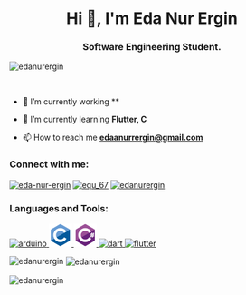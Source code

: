 <h1 align="center">Hi 👋, I'm Eda Nur Ergin</h1>
<h3 align="center">Software Engineering Student.</h3>

<p align="left"> <img src="https://komarev.com/ghpvc/?username=edanurergin&label=Profile%20views&color=0e75b6&style=flat" alt="edanurergin" /> </p>

<p align="left"> <a href="https://twitter.com/" target="blank"><img src="https://img.shields.io/twitter/follow/?logo=twitter&style=for-the-badge" alt="" /></a> </p>

- 🔭 I’m currently working **

- 🌱 I’m currently learning **Flutter, C**

- 📫 How to reach me **edaanurrergin@gmail.com**

<h3 align="left">Connect with me:</h3>
<p align="left">
<a href="https://linkedin.com/in/eda-nur-ergin" target="blank"><img align="center" src="https://raw.githubusercontent.com/rahuldkjain/github-profile-readme-generator/master/src/images/icons/Social/linked-in-alt.svg" alt="eda-nur-ergin" height="30" width="40" /></a>
<a href="https://www.hackerrank.com/equ_67" target="blank"><img align="center" src="https://raw.githubusercontent.com/rahuldkjain/github-profile-readme-generator/master/src/images/icons/Social/hackerrank.svg" alt="equ_67" height="30" width="40" /></a>
<a href="https://www.leetcode.com/edanurergin" target="blank"><img align="center" src="https://raw.githubusercontent.com/rahuldkjain/github-profile-readme-generator/master/src/images/icons/Social/leet-code.svg" alt="edanurergin" height="30" width="40" /></a>
</p>

<h3 align="left">Languages and Tools:</h3>
<p align="left"> <a href="https://www.arduino.cc/" target="_blank" rel="noreferrer"> <img src="https://cdn.worldvectorlogo.com/logos/arduino-1.svg" alt="arduino" width="40" height="40"/> </a> <a href="https://www.cprogramming.com/" target="_blank" rel="noreferrer"> <img src="https://raw.githubusercontent.com/devicons/devicon/master/icons/c/c-original.svg" alt="c" width="40" height="40"/> </a> <a href="https://www.w3schools.com/cs/" target="_blank" rel="noreferrer"> <img src="https://raw.githubusercontent.com/devicons/devicon/master/icons/csharp/csharp-original.svg" alt="csharp" width="40" height="40"/> </a> <a href="https://dart.dev" target="_blank" rel="noreferrer"> <img src="https://www.vectorlogo.zone/logos/dartlang/dartlang-icon.svg" alt="dart" width="40" height="40"/> </a> <a href="https://flutter.dev" target="_blank" rel="noreferrer"> <img src="https://www.vectorlogo.zone/logos/flutterio/flutterio-icon.svg" alt="flutter" width="40" height="40"/> </a> </p>

<p><img align="left" src="https://github-readme-stats.vercel.app/api/top-langs?username=edanurergin&show_icons=true&locale=en&layout=compact" alt="edanurergin" /></p>

<p>&nbsp;<img align="center" src="https://github-readme-stats.vercel.app/api?username=edanurergin&show_icons=true&locale=en" alt="edanurergin" /></p>

<p><img align="center" src="https://github-readme-streak-stats.herokuapp.com/?user=edanurergin&" alt="edanurergin" /></p>
